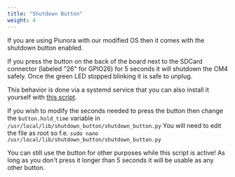 ```yaml
---
title: "Shutdown Button"
weight: 4
---
```


If you are using Piunora with our modified OS then it comes with the shutdown button enabled.

If you press the button on the back of the board next to the SDCard connector (labeled "26" for GPIO26) for 5 seconds it will shutdown the CM4 safely. Once the green LED stopped blinking it is safe to unplug.

This behavior is done via a systemd service that you can also install it yourself with [this script](https://raw.githubusercontent.com/Diodes-Delight/piunora-raspberrypi-os-image/main/scripts/files/install-pwr-off.sh).

If you wish to modify the seconds needed to press the button then change the `button.hold_time` variable in `/usr/local/lib/shutdown_button/shutdown_button.py`
You will need to edit the file as root so f.e. `sudo nano /usr/local/lib/shutdown_button/shutdown_button.py`

You can still use the button for other purposes while this script is active! As long as you don't press it longer than 5 seconds it will be usable as any other button.
